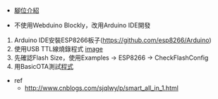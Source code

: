 * [腳位介紹](https://tutorials.webduino.io/zh-tw/docs/basic/board/smart-information.html)

* 不使用Webduino Blockly，改用Arduino IDE開發
1. Arduino IDE安裝ESP8266板子(https://github.com/esp8266/Arduino)
2. 使用USB TTL線燒錄程式 [image](https://github.com/JiaMauJian/iot-test/blob/master/Webduino/%E7%87%92%E9%8C%84%E6%A8%A1%E5%BC%8F.jpg?raw=true)
3. 先確認Flash Size，使用Examples -> ESP8266 -> CheckFlashConfig
4. 用BasicOTA測試[程式](https://github.com/JiaMauJian/iot-test/blob/master/Webduino/BasicOTA.ino)

* ref
    * http://www.cnblogs.com/sjqlwy/p/smart_all_in_1.html

